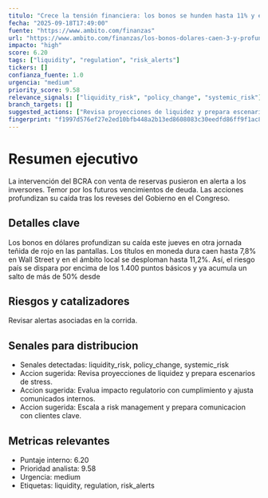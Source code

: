 ```yaml
---
titulo: "Crece la tensión financiera: los bonos se hunden hasta 11% y el riesgo país supera los 1.400 puntos básicos"
fecha: "2025-09-18T17:49:00"
fuente: "https://www.ambito.com/finanzas"
url: "https://www.ambito.com/finanzas/los-bonos-dolares-caen-3-y-profundizan-las-caidas-el-premarket-n6191886"
impacto: "high"
score: 6.20
tags: ["liquidity", "regulation", "risk_alerts"]
tickers: []
confianza_fuente: 1.0
urgencia: "medium"
priority_score: 9.58
relevance_signals: ["liquidity_risk", "policy_change", "systemic_risk"]
branch_targets: []
suggested_actions: ["Revisa proyecciones de liquidez y prepara escenarios de stress.", "Evalua impacto regulatorio con cumplimiento y ajusta comunicados internos.", "Escala a risk management y prepara comunicacion con clientes clave."]
fingerprint: "f1997d576ef27e2ed10bfb448a2b13ed8608083c30eedfd86ff9f1ac8b448d3b"
---
```


# Resumen ejecutivo
La intervención del BCRA con venta de reservas pusieron en alerta a los inversores. Temor por los
futuros vencimientos de deuda. Las acciones profundizan su caída tras los reveses del Gobierno en el
Congreso.

## Detalles clave
Los bonos en dólares profundizan su caída este jueves en otra jornada teñida de rojo en las
pantallas. Los títulos en moneda dura caen hasta 7,8% en Wall Street y en el ámbito local se
desploman hasta 11,2%. Así, el riesgo país se dispara por encima de los 1.400 puntos básicos y ya
acumula un salto de más de 50% desde

## Riesgos y catalizadores
Revisar alertas asociadas en la corrida.

## Senales para distribucion
- Senales detectadas: liquidity_risk, policy_change, systemic_risk
- Accion sugerida: Revisa proyecciones de liquidez y prepara escenarios de stress.
- Accion sugerida: Evalua impacto regulatorio con cumplimiento y ajusta comunicados internos.
- Accion sugerida: Escala a risk management y prepara comunicacion con clientes clave.

## Metricas relevantes
- Puntaje interno: 6.20
- Prioridad analista: 9.58
- Urgencia: medium
- Etiquetas: liquidity, regulation, risk_alerts
